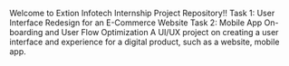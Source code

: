 Welcome to Extion Infotech Internship Project Repository!!
Task 1: User Interface Redesign for an E-Commerce Website
Task 2: Mobile App On-boarding and User Flow Optimization
A UI/UX project on creating a user interface and experience for a digital product, such as a website, mobile app.
